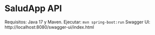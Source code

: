 # SaludApp API

Requisitos: Java 17 y Maven.
Ejecutar: `mvn spring-boot:run`
Swagger UI: http://localhost:8080/swagger-ui/index.html
